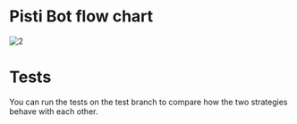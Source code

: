 # Pisti Bot flow chart
![2](https://github.com/juzunoglu/pisti_bot/assets/38230713/7de1a37c-0a90-46ae-bf50-7f8f56ba3022)


# Tests
You can run the tests on the test branch to compare how the two strategies behave with each other.
